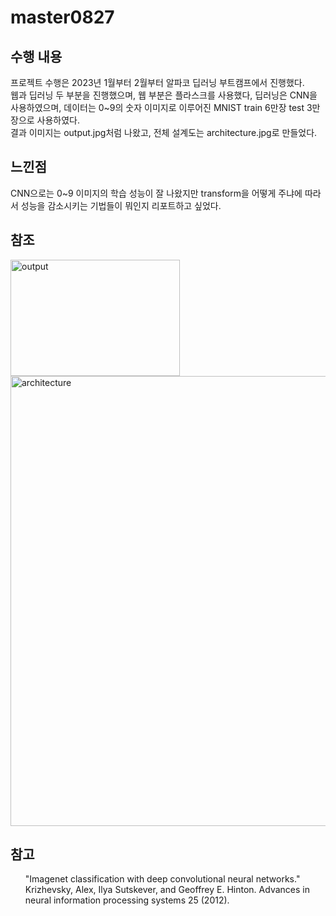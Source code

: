 # master0827

<h2> 수행 내용 </h2>
프로젝트 수행은 2023년 1월부터 2월부터 알파코 딥러닝 부트캠프에서 진행했다. <br>
웹과 딥러닝 두 부분을 진행했으며, 웹 부분은 플라스크를 사용했다, 딥러닝은 CNN을 사용하였으며, 데이터는 0~9의 숫자 이미지로 이루어진 MNIST train 6만장 test 3만장으로 사용하였다. <br>
결과 이미지는 output.jpg처럼 나왔고, 전체 설계도는 architecture.jpg로 만들었다. 


<h2> 느낀점 </h2>
CNN으로는 0~9 이미지의 학습 성능이 잘 나왔지만 transform을 어떻게 주냐에 따라서 성능을 감소시키는 기법들이 뭐인지 리포트하고 싶었다.

<h2> 참조 </h2>
<img width="271" height="186" alt="output" src="https://github.com/user-attachments/assets/c5d36f45-bf05-4c0d-9233-7b93082362ad" />


<img width="1280" height="720" alt="architecture" src="https://github.com/user-attachments/assets/2d6fe71c-2a91-4e88-99ff-f0fdab53c64b" />

<h2> 참고 </h2>
<ul>
<td>"Imagenet classification with deep convolutional neural networks."</td>
<td> Krizhevsky, Alex, Ilya Sutskever, and Geoffrey E. Hinton. </td> 
<td>  Advances in neural information processing systems 25 (2012).</td>
</ul>
